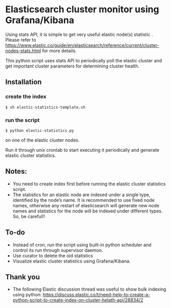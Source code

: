 # Elasticsearch cluster monitor using Grafana/Kibana

Using stats API, it is simple to get very useful elastic node(s) statistic . Please refer to https://www.elastic.co/guide/en/elasticsearch/reference/current/cluster-nodes-stats.html for more details.

This python script uses stats API to periodically poll the elastic cluster and get important cluster parameters for determining cluster health.

## Installation

### create the index
```
$ sh elastic-statistics-template.sh
```

### run the script
```
$ python elastic-statistics.py 
```
on one of the elastic cluster nodes.

Run it through unix crontab to start executing it periodically and generate elastic cluster statistics.

## Notes: 
* You need to create index first before running the elastic cluster statistics script.
* The statistics for an elastic node are indexed under a single type, identified by the node’s name. It is recommended to use fixed node names, otherwise any restart of elasticsearch will generate new node names and statistics for the node will be indexed under different types. So, be careful!!

## To-do
* Instead of cron, run the script using built-in python scheduler and control its run through supervisor daemon.
* Use curator to delete the old statistics
* Visualize elastic cluster statistics using Grafana/Kibana.

## Thank you
* The following Elastic discussion thread was useful to show bulk indexing using python:
https://discuss.elastic.co/t/need-help-to-create-a-python-script-to-create-index-on-cluster-helath-api/28834/2


